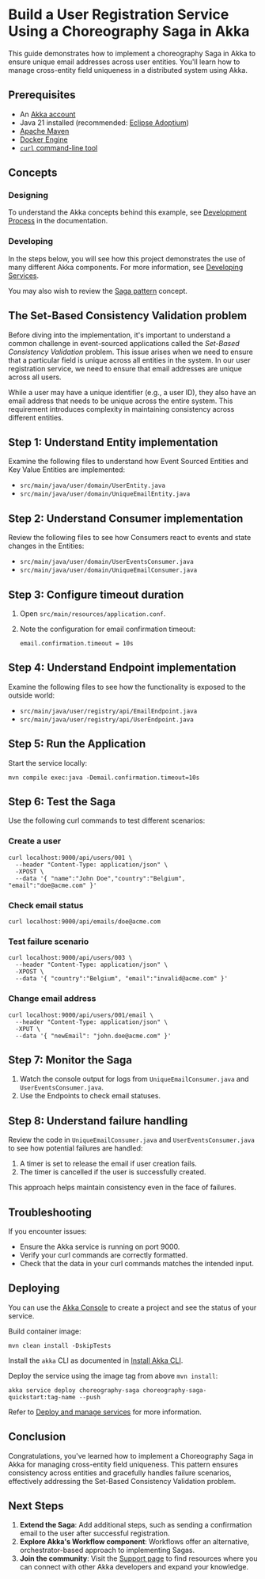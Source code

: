 # Build a User Registration Service Using a Choreography Saga in Akka

This guide demonstrates how to implement a choreography Saga in Akka to ensure unique email addresses across user entities. You'll learn how to manage cross-entity field uniqueness in a distributed system using Akka.

## Prerequisites

- An [Akka account](https://console.akka.io/register)
- Java 21 installed (recommended: [Eclipse Adoptium](https://adoptium.net/marketplace/))
- [Apache Maven](https://maven.apache.org/install.html)
- [Docker Engine](https://docs.docker.com/get-started/get-docker/)
- [`curl` command-line tool](https://curl.se/download.html)

## Concepts

### Designing

To understand the Akka concepts behind this example, see [Development Process](https://doc.akka.io/concepts/development-process.html) in the documentation.

### Developing

In the steps below, you will see how this project demonstrates the use of many different Akka components. For more information, see [Developing Services](https://doc.akka.io/sdk/index.html).

You may also wish to review the [Saga pattern](https://doc.akka.io/concepts/saga-patterns.html) concept.

## The Set-Based Consistency Validation problem

Before diving into the implementation, it's important to understand a common challenge in event-sourced applications called the _Set-Based Consistency Validation_ problem. This issue arises when we need to ensure that a particular field is unique across all entities in the system. In our user registration service, we need to ensure that email addresses are unique across all users.

While a user may have a unique identifier (e.g., a user ID), they also have an email address that needs to be unique across the entire system. This requirement introduces complexity in maintaining consistency across different entities.

## Step 1: Understand Entity implementation

Examine the following files to understand how Event Sourced Entities and Key Value Entities are implemented:

- `src/main/java/user/domain/UserEntity.java`
- `src/main/java/user/domain/UniqueEmailEntity.java`

## Step 2: Understand Consumer implementation

Review the following files to see how Consumers react to events and state changes in the Entities:

- `src/main/java/user/domain/UserEventsConsumer.java`
- `src/main/java/user/domain/UniqueEmailConsumer.java`

## Step 3: Configure timeout duration

1. Open `src/main/resources/application.conf`.
2. Note the configuration for email confirmation timeout:

   ```
   email.confirmation.timeout = 10s
   ```

## Step 4: Understand Endpoint implementation

Examine the following files to see how the functionality is exposed to the outside world:

- `src/main/java/user/registry/api/EmailEndpoint.java`
- `src/main/java/user/registry/api/UserEndpoint.java`

## Step 5: Run the Application

Start the service locally:

```shell
mvn compile exec:java -Demail.confirmation.timeout=10s
```

## Step 6: Test the Saga

Use the following curl commands to test different scenarios:

### Create a user

```shell
curl localhost:9000/api/users/001 \
  --header "Content-Type: application/json" \
  -XPOST \
  --data '{ "name":"John Doe","country":"Belgium", "email":"doe@acme.com" }'
```

### Check email status

```shell
curl localhost:9000/api/emails/doe@acme.com
```

### Test failure scenario

```shell
curl localhost:9000/api/users/003 \
  --header "Content-Type: application/json" \
  -XPOST \
  --data '{ "country":"Belgium", "email":"invalid@acme.com" }'
```

### Change email address

```shell
curl localhost:9000/api/users/001/email \
  --header "Content-Type: application/json" \
  -XPUT \
  --data '{ "newEmail": "john.doe@acme.com" }'
```

## Step 7: Monitor the Saga

1. Watch the console output for logs from `UniqueEmailConsumer.java` and `UserEventsConsumer.java`.
2. Use the Endpoints to check email statuses.

## Step 8: Understand failure handling

Review the code in `UniqueEmailConsumer.java` and `UserEventsConsumer.java` to see how potential failures are handled:

1. A timer is set to release the email if user creation fails.
2. The timer is cancelled if the user is successfully created.

This approach helps maintain consistency even in the face of failures.

## Troubleshooting

If you encounter issues:

- Ensure the Akka service is running on port 9000.
- Verify your curl commands are correctly formatted.
- Check that the data in your curl commands matches the intended input.

## Deploying

You can use the [Akka Console](https://console.akka.io) to create a project and see the status of your service.

Build container image:

```shell
mvn clean install -DskipTests
```

Install the `akka` CLI as documented in [Install Akka CLI](https://doc.akka.io/operations/cli/installation.html).

Deploy the service using the image tag from above `mvn install`:

```shell
akka service deploy choreography-saga choreography-saga-quickstart:tag-name --push
```

Refer to [Deploy and manage services](https://doc.akka.io/operations/services/deploy-service.html)
for more information.

## Conclusion

Congratulations, you've learned how to implement a Choreography Saga in Akka for managing cross-entity field uniqueness. This pattern ensures consistency across entities and gracefully handles failure scenarios, effectively addressing the Set-Based Consistency Validation problem.

## Next Steps

1. **Extend the Saga**: Add additional steps, such as sending a confirmation email to the user after successful registration.
2. **Explore Akka's Workflow component**: Workflows offer an alternative, orchestrator-based approach to implementing Sagas.
3. **Join the community**: Visit the [Support page](https://doc.akka.io/support/index.html) to find resources where you can connect with other Akka developers and expand your knowledge.
